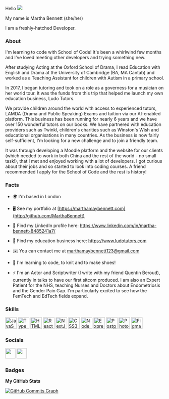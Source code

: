 Hello ![](https://user-images.githubusercontent.com/18350557/176309783-0785949b-9127-417c-8b55-ab5a4333674e.gif)

My name is Martha Bennett (she/her)


I am a freshly-hatched Developer.

### About

I'm learning to code with School of Code! It's been a whirlwind few months and I've loved meeting other developers and trying something new. 

After studying Acting at the Oxford School of Drama, I read Education with English and Drama at the University of Cambridge (BA, MA Cantab) and worked as a Teaching Assistant for children with Autism in a primary school. 

In 2017, I began tutoring and took on a role as a governess for a musician on her world tour. It was the funds from this trip that helped me launch my own education business, Ludo Tutors. 

We provide children around the world with access to experienced tutors, LAMDA (Drama and Public Speaking) Exams and tuition via our AI-enabled platform. This business has been running for nearly 6 years and we have over 150 wonderful tutors on our books. We have partnered with education providers such as Twinkl, children's charities such as Winston's Wish and educational organisations in many countries. As the business is now fairly self-sufficient, I'm looking for a new challenge and to join a friendly team.

It was through developing a Moodle platform and the website for our clients (which needed to work in both China and the rest of the world - no small task!), that I met and enjoyed working with a lot of developers. I got curious about their jobs and so started to look into coding courses. A friend recommended I apply for the School of Code and the rest is history!  

### Facts

* 🌍  I'm based in London 

* 🖥️  See my portfolio at [https://marthamaybennett.com](http://github.com/MarthaBennett) 

* 📝  Find my LinkedIn profile here: https://www.linkedin.com/in/martha-bennett-8485241a7/

* 🍎  Find my education business here: https://www.ludotutors.com

* ✉️  You can contact me at [marthamaybennett123@gmail.com](mailto:marthamaybennett123@gmail.com) 

* 🧠  I'm learning to code, to knit and to make shoes!

* ⚡   I'm an Actor and Scriptwriter (I write with my friend Quentin Beroud), currently in talks to have our first sitcom produced. I am also an Expert Patient for the NHS, teaching Nurses and Doctors about Endometriosis and the Gender Pain Gap. I'm particularly excited to see how the FemTech and EdTech fields expand.


### Skills  

<p align="left"> <a href="https://developer.mozilla.org/en-US/docs/Web/JavaScript" target="_blank" rel="noreferrer"><img src="https://raw.githubusercontent.com/danielcranney/readme-generator/main/public/icons/skills/javascript-colored.svg" width="36" height="36" alt="JavaScript" /></a> <a href="https://www.typescriptlang.org/" target="_blank" rel="noreferrer"><img src="https://raw.githubusercontent.com/danielcranney/readme-generator/main/public/icons/skills/typescript-colored.svg" width="36" height="36" alt="TypeScript" /></a> <a href="https://developer.mozilla.org/en-US/docs/Glossary/HTML5" target="_blank" rel="noreferrer"><img src="https://raw.githubusercontent.com/danielcranney/readme-generator/main/public/icons/skills/html5-colored.svg" width="36" height="36" alt="HTML5" /></a> <a href="https://reactjs.org/" target="_blank" rel="noreferrer"><img src="https://raw.githubusercontent.com/danielcranney/readme-generator/main/public/icons/skills/react-colored.svg" width="36" height="36" alt="React" /></a> <a href="https://nextjs.org/docs" target="_blank" rel="noreferrer"><img src="https://raw.githubusercontent.com/danielcranney/readme-generator/main/public/icons/skills/nextjs-colored.svg" width="36" height="36" alt="NextJs" /></a> <a href="https://www.w3.org/TR/CSS/#css" target="_blank" rel="noreferrer"><img src="https://raw.githubusercontent.com/danielcranney/readme-generator/main/public/icons/skills/css3-colored.svg" width="36" height="36" alt="CSS3" /></a> <a href="https://nodejs.org/en/" target="_blank" rel="noreferrer"><img src="https://raw.githubusercontent.com/danielcranney/readme-generator/main/public/icons/skills/nodejs-colored.svg" width="36" height="36" alt="NodeJS" /></a> <a href="https://expressjs.com/" target="_blank" rel="noreferrer"><img src="https://raw.githubusercontent.com/danielcranney/readme-generator/main/public/icons/skills/express-colored.svg" width="36" height="36" alt="Express" /></a> <a href="https://www.postgresql.org/" target="_blank" rel="noreferrer"><img src="https://raw.githubusercontent.com/danielcranney/readme-generator/main/public/icons/skills/postgresql-colored.svg" width="36" height="36" alt="PostgreSQL" /></a> <a href="https://www.adobe.com/uk/products/photoshop.html" target="_blank" rel="noreferrer"><img src="https://raw.githubusercontent.com/danielcranney/readme-generator/main/public/icons/skills/photoshop-colored.svg" width="36" height="36" alt="Photoshop" /></a> <a href="https://www.figma.com/" target="_blank" rel="noreferrer"><img src="https://raw.githubusercontent.com/danielcranney/readme-generator/main/public/icons/skills/figma-colored.svg" width="36" height="36" alt="Figma" /></a> </p> 
 
 ### Socials  <p align="left"> <a href="https://www.github.com/marthabennett" target="_blank" rel="noreferrer"><img src="https://raw.githubusercontent.com/danielcranney/readme-generator/main/public/icons/socials/github.svg" width="32" height="32" /></a> <a href="https://www.linkedin.com/in/martha-bennett-8485241a7/" target="_blank" rel="noreferrer"><img src="https://raw.githubusercontent.com/danielcranney/readme-generator/main/public/icons/socials/linkedin.svg" width="32" height="32" /></a></p>

### Badges

<b>My GitHub Stats</b>

<a href="http://www.github.com/marthabennett"><img src="https://github-readme-activity-graph.cyclic.app/graph?username=marthabennett&bg_color=000000&color=ffffff&line=10b981&point=ffffff&area_color=000000&area=true&hide_border=true&custom_title=GitHub%20Commits%20Graph" alt="GitHub Commits Graph" /></a>

